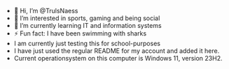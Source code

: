 - 👋 Hi, I’m @TrulsNaess
- 👀 I’m interested in sports, gaming and being social
- 🌱 I’m currently learning IT and information systems
- ⚡ Fun fact: I have been swimming with sharks
- I am currently just testing this for school-purposes
- I have just used the regular README for my account and added it here.
- Current operationsystem on this computer is Windows 11, version 23H2.


<!---
TrulsNaess/TrulsNaess is a ✨ special ✨ repository because its `README.md` (this file) appears on your GitHub profile.
You can click the Preview link to take a look at your changes.
--->
